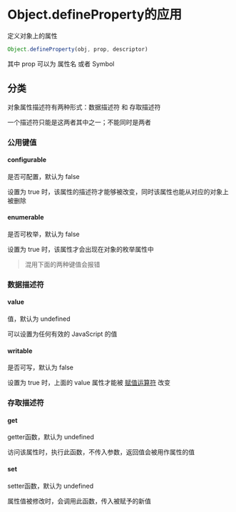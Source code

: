 # Object.defineProperty的应用

定义对象上的属性

```js
Object.defineProperty(obj, prop, descriptor)
```

其中 prop 可以为 属性名 或者 Symbol

## 分类

对象属性描述符有两种形式：数据描述符 和 存取描述符

一个描述符只能是这两者其中之一；不能同时是两者

### 公用键值

#### configurable

是否可配置，默认为 false

设置为 true 时，该属性的描述符才能够被改变，同时该属性也能从对应的对象上被删除

#### enumerable

是否可枚举，默认为 false

设置为 true 时，该属性才会出现在对象的枚举属性中

> 混用下面的两种键值会报错

### 数据描述符

#### value

值，默认为 undefined

可以设置为任何有效的 JavaScript 的值

#### writable

是否可写，默认为 false

设置为 true 时，上面的 value 属性才能被 [赋值运算符](https://developer.mozilla.org/zh-CN/docs/Web/JavaScript/Reference/Operators/Assignment_Operators) 改变

### 存取描述符

#### get

getter函数，默认为 undefined

访问该属性时，执行此函数，不传入参数，返回值会被用作属性的值

#### set

setter函数，默认为 undefined

属性值被修改时，会调用此函数，传入被赋予的新值



